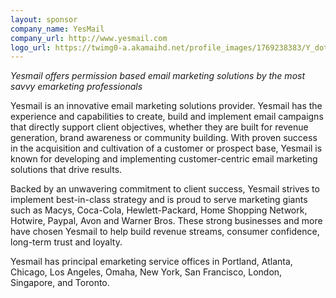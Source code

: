 ```yaml
---
layout: sponsor
company_name: YesMail
company_url: http://www.yesmail.com
logo_url: https://twimg0-a.akamaihd.net/profile_images/1769238383/Y_dot_250x250.png
---
```

*Yesmail offers permission based email marketing solutions by the most savvy emarketing professionals*

Yesmail is an innovative email marketing solutions provider. Yesmail has the experience and capabilities to create, build and implement email campaigns that directly support client objectives, whether they are built for revenue generation, brand awareness or community building. With proven success in the acquisition and cultivation of a customer or prospect base, Yesmail is known for developing and implementing customer-centric email marketing solutions that drive results.

Backed by an unwavering commitment to client success, Yesmail strives to implement best-in-class strategy and is proud to serve marketing giants such as Macys, Coca-Cola, Hewlett-Packard, Home Shopping Network, Hotwire, Paypal, Avon and Warner Bros. These strong businesses and more have chosen Yesmail to help build revenue streams, consumer confidence, long-term trust and loyalty.

Yesmail has principal emarketing service offices in Portland, Atlanta, Chicago, Los Angeles, Omaha, New York, San Francisco, London, Singapore, and Toronto.